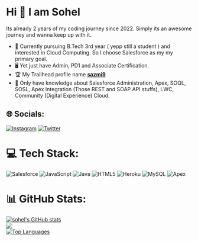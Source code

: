 # Hi 👋 I am Sohel

Its already 2 years of my coding journey since 2022. Simply its an awesome journey and wanna keep up with it.  

- 🧍  Currently pursuing B.Tech 3rd year ( yepp still a student ) and interested in Cloud Computing. So I choose Salesforce as my my primary goal.
- 🖥️  Yet just have Admin, PD1 and Associate Certification.
- 🏆  My Trailhead profile name **[sazmi9](https://www.salesforce.com/trailblazer/sazmi9)**
- 🧠  Only have knowledge about Salesforce Administration, Apex, SOQL, SOSL, Apex Integration (Those REST and SOAP API stuffs), LWC, Community (Digital Experience) Cloud.
  
## 🌐 Socials:
[![Instagram](https://img.shields.io/badge/Instagram-%23E4405F.svg?logo=Instagram&logoColor=white)](https://instagram.com/_sohel_azmi) [![Twitter](https://img.shields.io/badge/Twitter-%231DA1F2.svg?logo=Twitter&logoColor=white)](https://twitter.com/sohel_azmi11) 

# 💻 Tech Stack:
![Salesforce](https://img.shields.io/badge/Salesforce-00A1E0?style=flat&logo=Salesforce&logoColor=white) ![JavaScript](https://img.shields.io/badge/javascript-%23323330.svg?style=flat&logo=javascript&logoColor=%23F7DF1E) ![Java](https://img.shields.io/badge/java-%23ED8B00.svg?style=flat&logo=openjdk&logoColor=white) ![HTML5](https://img.shields.io/badge/html5-%23E34F26.svg?style=flat&logo=html5&logoColor=white) ![Heroku](https://img.shields.io/badge/heroku-%23430098.svg?style=flat&logo=heroku&logoColor=white) ![MySQL](https://img.shields.io/badge/mysql-%2300000f.svg?style=flat&logo=mysql&logoColor=white) ![Apex](https://img.shields.io/badge/MongoDB-%234ea94b.svg?style=flat&logo=mongodb&logoColor=white) 
# 📊 GitHub Stats:
<a href="http://www.github.com/sohelazmi"><img src="https://github-readme-stats.vercel.app/api?username=sohelazmi&show_icons=true&hide=issues,&count_private=true&title_color=ec4899&text_color=3382ed&icon_color=444e59&bg_color=181824&hide_border=true&show_icons=true" alt="sohel's GitHub stats" /></a><br />
![](https://github-readme-streak-stats.herokuapp.com/?user=sohelazmi&theme=dark&hide_border=false)<br/>
<a href="https://github.com/sohelazmi" align="left"><img src="https://github-readme-stats.vercel.app/api/top-langs/?username=sohelazmi&langs_count=4&title_color=ec4899&text_color=3382ed&icon_color=444e59&bg_color=181824&hide_border=true&locale=en&custom_title=Top%20%Languages" alt="Top Languages"/></a>
